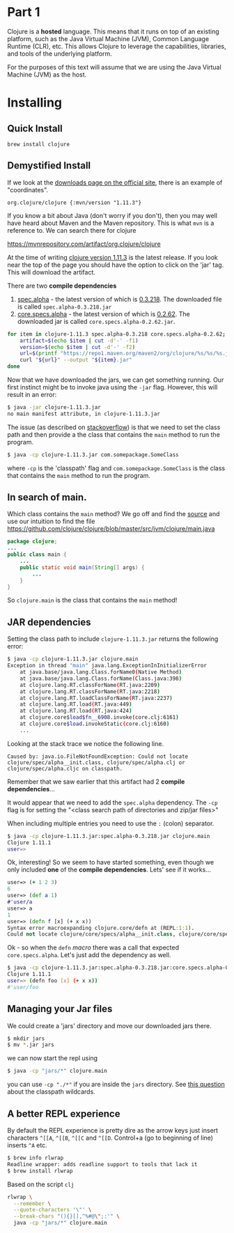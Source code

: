 # Part 1

Clojure is a **hosted** language. This means that it runs on top of an existing platform, such as the Java Virtual Machine (JVM), Common Language Runtime (CLR), etc. This allows Clojure to leverage the capabilities, libraries, and tools of the underlying platform.

For the purposes of this text will assume that we are using the Java Virtual Machine (JVM) as the host.

# Installing

## Quick Install

`brew install clojure`

## Demystified Install

If we look at the [downloads page on the official site](https://clojure.org/releases/downloads), there is an example of "coordinates". 

```
org.clojure/clojure {:mvn/version "1.11.3"}
```

If you know a bit about Java (don't worry if you don't), then you may well have heard about Maven and the Maven repository. This is what `mvn` is a reference to. We can search there for clojure 

https://mvnrepository.com/artifact/org.clojure/clojure


At the time of writing [clojure version 1.11.3](https://mvnrepository.com/artifact/org.clojure/clojure/1.11.3) is the latest release. If you look near the top of the page you should have the option to click on the 'jar' tag. This will download the artifact.

There are two **compile dependencies**
1. [spec.alpha](https://mvnrepository.com/artifact/org.clojure/spec.alpha) - the latest version of which is [0.3.218](https://mvnrepository.com/artifact/org.clojure/spec.alpha/0.3.218). The downloaded file is called `spec.alpha-0.3.218.jar`
2. [core.specs.alpha](https://mvnrepository.com/artifact/org.clojure/core.specs.alpha) - the latest version of which is  [0.2.62](https://mvnrepository.com/artifact/org.clojure/core.specs.alpha/0.2.62). The downloaded jar is called `core.specs.alpha-0.2.62.jar`.

```bash
for item in clojure-1.11.3 spec.alpha-0.3.218 core.specs.alpha-0.2.62; do
    artifact=$(echo $item | cut -d'-' -f1)
    version=$(echo $item | cut -d'-' -f2)    
    url=$(printf "https://repo1.maven.org/maven2/org/clojure/%s/%s/%s.jar" ${artifact} "${version}" "${item}")
    curl "${url}" --output "${item}.jar"
done
```

Now that we have downloaded the jars, we can get something running. Our first instinct might be to invoke java using the `-jar` flag. However, this will result in an error:

```sh
$ java -jar clojure-1.11.3.jar
no main manifest attribute, in clojure-1.11.3.jar
```

The issue (as described on [stackoverflow](https://stackoverflow.com/questions/9689793/cant-execute-jar-file-no-main-manifest-attribute)) is that we need to set the class path and then provide a the class that contains the `main` method to run the program.

```sh
$ java -cp clojure-1.11.3.jar com.somepackage.SomeClass
```

where `-cp` is the 'classpath' flag and `com.somepackage.SomeClass` is the class that contains the `main` method to run the program.

## In search of main.

Which class contains the `main` method? We go off and find the [source](https://github.com/clojure/clojure) and use our intuition to find the file https://github.com/clojure/clojure/blob/master/src/jvm/clojure/main.java


```java
package clojure;
...
public class main { 
	...
	public static void main(String[] args) {
		...
	}
}
```

So `clojure.main` is the class that contains the `main` method! 

## JAR dependencies

Setting the class path to include `clojure-1.11.3.jar` returns the following error:

```sh
$ java -cp clojure-1.11.3.jar clojure.main
Exception in thread "main" java.lang.ExceptionInInitializerError
	at java.base/java.lang.Class.forName0(Native Method)
	at java.base/java.lang.Class.forName(Class.java:398)
	at clojure.lang.RT.classForName(RT.java:2209)
	at clojure.lang.RT.classForName(RT.java:2218)
	at clojure.lang.RT.loadClassForName(RT.java:2237)
	at clojure.lang.RT.load(RT.java:449)
	at clojure.lang.RT.load(RT.java:424)
	at clojure.core$load$fn__6908.invoke(core.clj:6161)
	at clojure.core$load.invokeStatic(core.clj:6160)
	...
```
Looking at the stack trace we notice the following line.
```
Caused by: java.io.FileNotFoundException: Could not locate clojure/spec/alpha__init.class, clojure/spec/alpha.clj or clojure/spec/alpha.cljc on classpath.
```
Remember that we saw earlier that this artifact had 2 **compile dependencies**...

It would appear that we need to add the `spec.alpha` dependency. The `-cp` flag is for setting the "<class search path of directories and zip/jar files>"

When including multiple entries you need to use the `:` (colon) separator.

```bash
$ java -cp clojure-1.11.3.jar:spec.alpha-0.3.218.jar clojure.main
Clojure 1.11.1
user=>
```

Ok, interesting! So we seem to have started something, even though we only included **one** of the **compile dependencies**. Lets' see if it works...

```clojure
user=> (+ 1 2 3)
6
user=> (def a 1)
#'user/a
user=> a
1
user=> (defn f [x] (+ x x))
Syntax error macroexpanding clojure.core/defn at (REPL:1:1).
Could not locate clojure/core/specs/alpha__init.class, clojure/core/specs/alpha.clj or clojure/core/specs/alpha.cljc on classpath.
```
Ok - so when the `defn` _macro_ there was a call that expected `core.specs.alpha`. Let's just add the dependency as well.

```sh
$ java -cp clojure-1.11.3.jar:spec.alpha-0.3.218.jar:core.specs.alpha-0.2.62.jar clojure.main
Clojure 1.11.1
user=> (defn foo [x] (+ x x))
#'user/foo
```

## Managing your Jar files

We could create a 'jars' directory and move our downloaded jars there.


```bash
$ mkdir jars
$ mv *.jar jars
```

we can now start the repl using 

```bash
$ java -cp "jars/*" clojure.main
```

you can use `-cp "./*"` if you are inside the `jars` directory. See [this question](https://stackoverflow.com/questions/46658416/running-java-command-including-all-jars-in-current-folder) about the classpath wildcards.

## A better REPL experience

By default the REPL experience is pretty dire as the arrow keys just insert characters `^[[A`, `^[[B`, `^[[C` and `^[[D`. Control+a (go to beginning of line) inserts `^A` etc.

```bash
$ brew info rlwrap
Readline wrapper: adds readline support to tools that lack it
$ brew install rlwrap
```
Based on the script `clj`
```sh
rlwrap \
  --remember \
  --quote-characters '\"' \
  --break-chars "(){}[],^%#@\";:'" \
  java -cp "jars/*" clojure.main
```